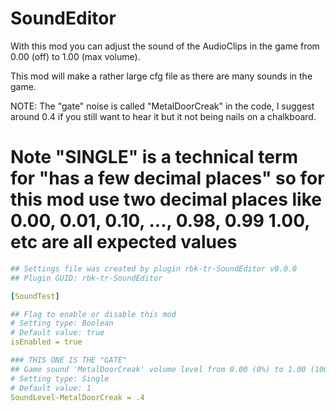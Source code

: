 # SoundEditor

With this mod you can adjust the sound of the AudioClips in the game from 0.00 (off) to 1.00 (max volume).

This mod will make a rather large cfg file as there are many sounds in the game.

NOTE: The "gate" noise is called "MetalDoorCreak" in the code, I suggest around 0.4 if you still want to hear it but it not being nails on a chalkboard.

# Note "SINGLE" is a technical term for "has a few decimal places" so for this mod use two decimal places like 0.00, 0.01, 0.10, ..., 0.98, 0.99 1.00, etc are all expected values

```yaml
## Settings file was created by plugin rbk-tr-SoundEditor v0.0.0
## Plugin GUID: rbk-tr-SoundEditor

[SoundTest]

## Flag to enable or disable this mod
# Setting type: Boolean
# Default value: true
isEnabled = true

### THIS ONE IS THE "GATE"
## Game sound 'MetalDoorCreak' volume level from 0.00 (0%) to 1.00 (100%).
# Setting type: Single
# Default value: 1
SoundLevel-MetalDoorCreak = .4
```